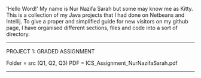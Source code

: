 'Hello Word!'
My name is Nur Nazifa Sarah but some may know me as Kitty. This is a collection of my Java projects that I had done on Netbeans and Intellij.
To give a proper and simplified guide for new visitors on my github page, I have organised different sections, files and code into a sort of directory.

________________________________________________________________________________________________________________________________________________________________

PROJECT 1: GRADED ASSIGNMENT

Folder = src (Q1, Q2, Q3) 
PDF = ICS_Assignment_NurNazifaSarah.pdf

________________________________________________________________________________________________________________________________________________________________
